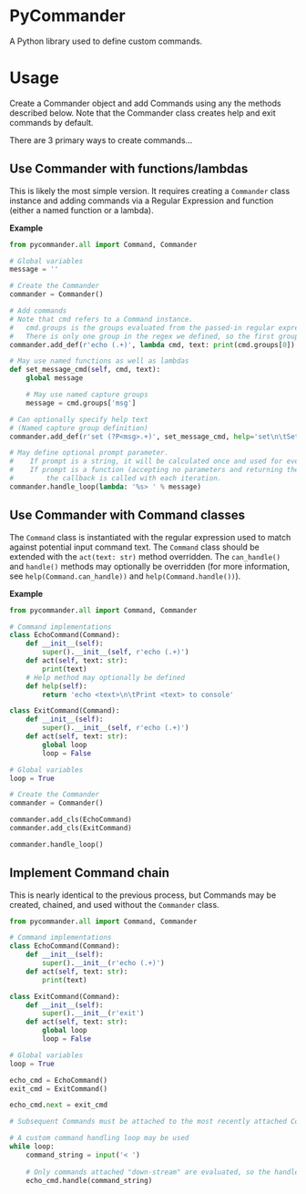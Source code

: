 # PyCommander

A Python library used to define custom commands.

# Usage

Create a Commander object and add Commands using any the methods described below.
Note that the Commander class creates help and exit commands by default.

There are 3 primary ways to create commands...

## Use Commander with functions/lambdas

This is likely the most simple version. It requires creating a `Commander` class instance and adding commands via a Regular Expression and function (either a named function or a lambda).

**Example**

```python
from pycommander.all import Command, Commander

# Global variables
message = ''

# Create the Commander
commander = Commander()

# Add commands
# Note that cmd refers to a Command instance.
#   cmd.groups is the groups evaluated from the passed-in regular expression.
#   There is only one group in the regex we defined, so the first group is the only useful item.
commander.add_def(r'echo (.+)', lambda cmd, text: print(cmd.groups[0])

# May use named functions as well as lambdas
def set_message_cmd(self, cmd, text):
    global message

    # May use named capture groups
    message = cmd.groups['msg']

# Can optionally specify help text
# (Named capture group definition)
commander.add_def(r'set (?P<msg>.+)', set_message_cmd, help='set\n\tSet global message')

# May define optional prompt parameter.
#    If prompt is a string, it will be calculated once and used for every prompt.
#    If prompt is a function (accepting no parameters and returning the prompt string),
#        the callback is called with each iteration.
commander.handle_loop(lambda: '%s> ' % message)
```

## Use Commander with Command classes

The `Command` class is instantiated with the regular expression used to match against potential input command text.
The `Command` class should be extended with the `act(text: str)` method overridden.
The `can_handle()` and `handle()` methods may optionally be overridden (for more information, see `help(Command.can_handle))` and `help(Command.handle())`).

**Example**

```python
from pycommander.all import Command, Commander

# Command implementations
class EchoCommand(Command):
    def __init__(self):
        super().__init__(self, r'echo (.+)')
    def act(self, text: str):
        print(text)
    # Help method may optionally be defined
    def help(self):
        return 'echo <text>\n\tPrint <text> to console'

class ExitCommand(Command):
    def __init__(self):
        super().__init__(self, r'echo (.+)')
    def act(self, text: str):
        global loop
        loop = False

# Global variables
loop = True

# Create the Commander
commander = Commander()

commander.add_cls(EchoCommand)
commander.add_cls(ExitCommand)

commander.handle_loop()
```

## Implement Command chain

This is nearly identical to the previous process, but Commands may be created, chained, and used without the `Commander` class.

```python
from pycommander.all import Command, Commander

# Command implementations
class EchoCommand(Command):
    def __init__(self):
        super().__init__(r'echo (.+)')
    def act(self, text: str):
        print(text)

class ExitCommand(Command):
    def __init__(self):
        super().__init__(r'exit')
    def act(self, text: str):
        global loop
        loop = False

# Global variables
loop = True

echo_cmd = EchoCommand()
exit_cmd = ExitCommand()

echo_cmd.next = exit_cmd

# Subsequent Commands must be attached to the most recently attached Command

# A custom command handling loop may be used
while loop:
    command_string = input('< ')
    
    # Only commands attached "down-stream" are evaluated, so the handle() method is usually called on the first Command
    echo_cmd.handle(command_string)
```
